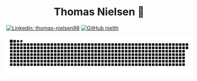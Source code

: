 # <center>Thomas Nielsen 👋</center>


[![Linkedin: thomas-nielsen98](https://img.shields.io/badge/-thomas-nielsen98?style=flat-square&logo=Linkedin&logoColor=white&link=https://www.linkedin.com/in/thomas-nielsen98/)](https://www.linkedin.com/in/thomas-nielsen98/)
[![GitHub nielth](https://img.shields.io/github/followers/nielth?label=follow&style=social)](https://github.com/nielth)


<!---
 <img src="https://github-readme-stats.vercel.app/api/top-langs/?username=nielth&layout=compact&theme=radical">
-->

<picture>
  <source media="(prefers-color-scheme: dark)" srcset="https://raw.githubusercontent.com/nielth/nielth/output/github-contribution-grid-snake-dark.svg">
  <source media="(prefers-color-scheme: light)" srcset="https://raw.githubusercontent.com/nielth/nielth/output/github-contribution-grid-snake.svg">
  <img alt="github contribution grid snake animation" src="https://raw.githubusercontent.com/nielth/nielth/output/github-contribution-grid-snake.svg">
</picture>
